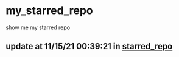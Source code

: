 # my_starred_repo
show me my starred repo

update at 11/15/21 00:39:21 in [starred_repo](./index.html)
---

